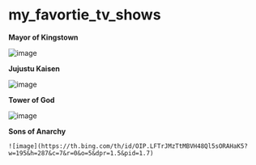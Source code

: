 # my_favortie_tv_shows

  **Mayor of Kingstown**
  
   ![image](https://th.bing.com/th/id/OIP.TyJM65Nv2Ie_z0wKcLMObgHaK-?w=195&h=289&c=7&r=0&o=5&dpr=1.5&pid=1.7)



  **Jujustu Kaisen**

   ![image](https://th.bing.com/th/id/OIP.XUu_PYhfsmW8j9QPu_q2jAHaLH?w=195&h=292&c=7&r=0&o=5&dpr=1.5&pid=1.7)


   **Tower of God**

   ![image](https://th.bing.com/th/id/OIP.UOAJVpDi2q-VpAmqHkzZwgHaK5?w=195&h=287&c=7&r=0&o=5&dpr=1.5&pid=1.7)

  
   **Sons of Anarchy**

    ![image](https://th.bing.com/th/id/OIP.LFTrJMzTtMBVH48Ql5sORAHaK5?w=195&h=287&c=7&r=0&o=5&dpr=1.5&pid=1.7)